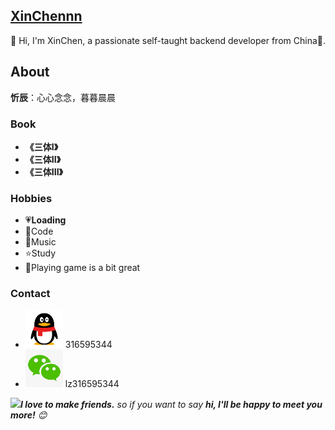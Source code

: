 ## [XinChennn](https://www.ixinjiu.cn)

👋 Hi, I'm XinChen, a passionate self-taught backend developer from China🚀.

## About

 **忻辰**：心心念念，暮暮晨晨
 
### Book

 - **《三体I》** 
 - **《三体II》**
 - **《三体III》**

### Hobbies

 - 💗**Loading**
 - 🍓Code
 - 🎵Music 
 - ⭐️Study
 - 🤗Playing game is a bit great

### Contact
 - <img src="https://github.com/XinChennn/XinChennn/blob/main/assets/myQQ.png" width="60"> 316595344
 - <img src="https://github.com/XinChennn/XinChennn/blob/main/assets/myWeChat.png" width="60"> lz316595344

<img src="https://media.giphy.com/media/LnQjpWaON8nhr21vNW/giphy.gif" width="60"><em><b>I love to make friends.</b> so if you want to say <b>hi, I'll be happy to meet you more!</b> 😊</em>
